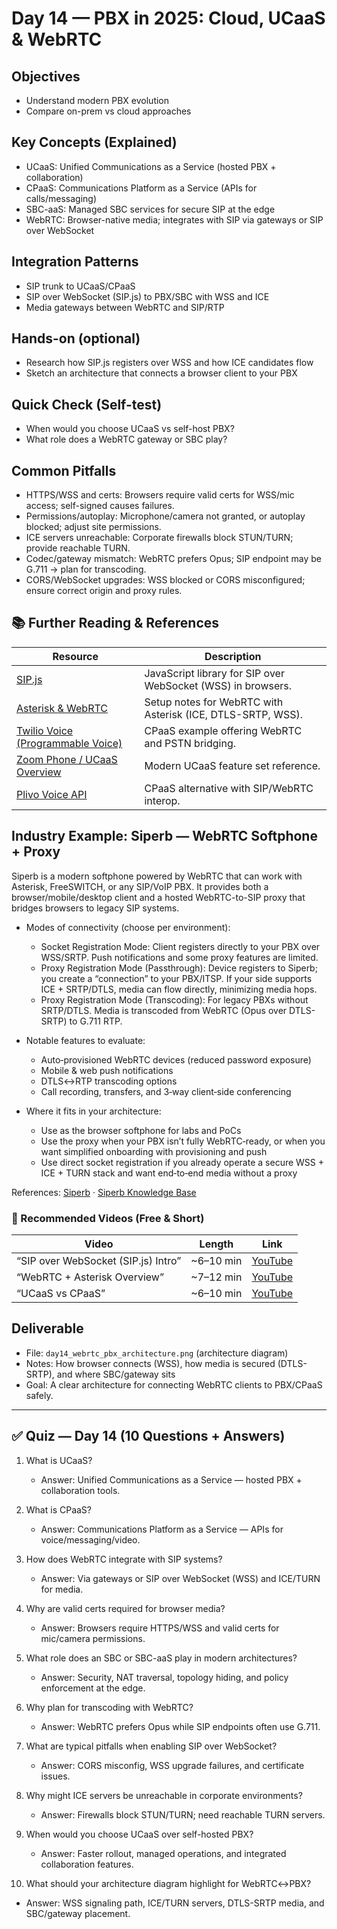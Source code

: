 # Day 14 — PBX in 2025: Cloud, UCaaS & WebRTC

## Objectives
- Understand modern PBX evolution
- Compare on-prem vs cloud approaches

## Key Concepts (Explained)
- UCaaS: Unified Communications as a Service (hosted PBX + collaboration)
- CPaaS: Communications Platform as a Service (APIs for calls/messaging)
- SBC-aaS: Managed SBC services for secure SIP at the edge
- WebRTC: Browser-native media; integrates with SIP via gateways or SIP over WebSocket

## Integration Patterns
- SIP trunk to UCaaS/CPaaS
- SIP over WebSocket (SIP.js) to PBX/SBC with WSS and ICE
- Media gateways between WebRTC and SIP/RTP

## Hands-on (optional)
- Research how SIP.js registers over WSS and how ICE candidates flow
- Sketch an architecture that connects a browser client to your PBX

## Quick Check (Self-test)
- When would you choose UCaaS vs self-host PBX?
- What role does a WebRTC gateway or SBC play?

## Common Pitfalls
- HTTPS/WSS and certs: Browsers require valid certs for WSS/mic access; self-signed causes failures.
- Permissions/autoplay: Microphone/camera not granted, or autoplay blocked; adjust site permissions.
- ICE servers unreachable: Corporate firewalls block STUN/TURN; provide reachable TURN.
- Codec/gateway mismatch: WebRTC prefers Opus; SIP endpoint may be G.711 → plan for transcoding.
- CORS/WebSocket upgrades: WSS blocked or CORS misconfigured; ensure correct origin and proxy rules.

## 📚 Further Reading & References

| Resource | Description |
|---|---|
| [SIP.js](https://sipjs.com) | JavaScript library for SIP over WebSocket (WSS) in browsers. |
| [Asterisk & WebRTC](https://wiki.asterisk.org/wiki/display/AST/WebRTC) | Setup notes for WebRTC with Asterisk (ICE, DTLS-SRTP, WSS). |
| [Twilio Voice (Programmable Voice)](https://www.twilio.com/voice) | CPaaS example offering WebRTC and PSTN bridging. |
| [Zoom Phone / UCaaS Overview](https://explore.zoom.us/en/zoom-phone/) | Modern UCaaS feature set reference. |
| [Plivo Voice API](https://www.plivo.com/voice/) | CPaaS alternative with SIP/WebRTC interop. |

## Industry Example: Siperb — WebRTC Softphone + Proxy

Siperb is a modern softphone powered by WebRTC that can work with Asterisk, FreeSWITCH, or any SIP/VoIP PBX. It provides both a browser/mobile/desktop client and a hosted WebRTC-to-SIP proxy that bridges browsers to legacy SIP systems.

- Modes of connectivity (choose per environment):
  - Socket Registration Mode: Client registers directly to your PBX over WSS/SRTP. Push notifications and some proxy features are limited.  
  - Proxy Registration Mode (Passthrough): Device registers to Siperb; you create a “connection” to your PBX/ITSP. If your side supports ICE + SRTP/DTLS, media can flow directly, minimizing media hops.  
  - Proxy Registration Mode (Transcoding): For legacy PBXs without SRTP/DTLS. Media is transcoded from WebRTC (Opus over DTLS-SRTP) to G.711 RTP.

- Notable features to evaluate:
  - Auto‑provisioned WebRTC devices (reduced password exposure)
  - Mobile & web push notifications
  - DTLS↔RTP transcoding options
  - Call recording, transfers, and 3‑way client‑side conferencing

- Where it fits in your architecture:
  - Use as the browser softphone for labs and PoCs
  - Use the proxy when your PBX isn’t fully WebRTC‑ready, or when you want simplified onboarding with provisioning and push
  - Use direct socket registration if you already operate a secure WSS + ICE + TURN stack and want end‑to‑end media without a proxy

References: [Siperb](https://www.siperb.com/) · [Siperb Knowledge Base](https://www.siperb.com/kb/)

### 🎥 Recommended Videos (Free & Short)

| Video | Length | Link |
|---|---|---|
| “SIP over WebSocket (SIP.js) Intro” | ~6–10 min | [YouTube](https://www.youtube.com/results?search_query=SIP+over+WebSocket+SIP.js) |
| “WebRTC + Asterisk Overview” | ~7–12 min | [YouTube](https://www.youtube.com/results?search_query=WebRTC+Asterisk+overview) |
| “UCaaS vs CPaaS” | ~6–10 min | [YouTube](https://www.youtube.com/results?search_query=UCaaS+vs+CPaaS) |

## Deliverable
- File: `day14_webrtc_pbx_architecture.png` (architecture diagram)
- Notes: How browser connects (WSS), how media is secured (DTLS-SRTP), and where SBC/gateway sits
- Goal: A clear architecture for connecting WebRTC clients to PBX/CPaaS safely.

---

## ✅ Quiz — Day 14 (10 Questions + Answers)

1) What is UCaaS?
   - Answer: Unified Communications as a Service — hosted PBX + collaboration tools.

2) What is CPaaS?
   - Answer: Communications Platform as a Service — APIs for voice/messaging/video.

3) How does WebRTC integrate with SIP systems?
   - Answer: Via gateways or SIP over WebSocket (WSS) and ICE/TURN for media.

4) Why are valid certs required for browser media?
   - Answer: Browsers require HTTPS/WSS and valid certs for mic/camera permissions.

5) What role does an SBC or SBC-aaS play in modern architectures?
   - Answer: Security, NAT traversal, topology hiding, and policy enforcement at the edge.

6) Why plan for transcoding with WebRTC?
   - Answer: WebRTC prefers Opus while SIP endpoints often use G.711.

7) What are typical pitfalls when enabling SIP over WebSocket?
   - Answer: CORS misconfig, WSS upgrade failures, and certificate issues.

8) Why might ICE servers be unreachable in corporate environments?
   - Answer: Firewalls block STUN/TURN; need reachable TURN servers.

9) When would you choose UCaaS over self-hosted PBX?
   - Answer: Faster rollout, managed operations, and integrated collaboration features.

10) What should your architecture diagram highlight for WebRTC↔PBX?
   - Answer: WSS signaling path, ICE/TURN servers, DTLS-SRTP media, and SBC/gateway placement.
